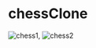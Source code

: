 # chessClone

![chess1](https://thumbs.gfycat.com/InsecureHilariousJenny-size_restricted.gif), ![chess2](https://thumbs.gfycat.com/ScratchyWellinformedDorado-size_restricted.gif)

